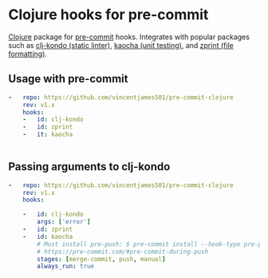 # Clojure hooks for pre-commit

[Clojure](https://clojure.org/) package for [pre-commit](https://pre-commit.com) hooks. Integrates with popular packages such as [clj-kondo (static linter)](https://github.com/clj-kondo/clj-kondo), [kaocha (unit testing)](https://github.com/lambdaisland/kaocha), and [zprint (file formatting)](https://github.com/kkinnear/zprint).

## Usage with pre-commit

```yaml
-   repo: https://github.com/vincentjames501/pre-commit-clojure
    rev: v1.x
    hooks:
    -   id: clj-kondo
    -   id: zprint
    -   it: kaocha
    
```

## Passing arguments to clj-kondo

```yaml
-   repo: https://github.com/vincentjames501/pre-commit-clojure
    rev: v1.x
    hooks:

    -   id: clj-kondo
        args: ['error']
    -   id: zprint
    -   id: kaocha
        # Must install pre-push: $ pre-commit install --hook-type pre-push
        # https://pre-commit.com/#pre-commit-during-push
        stages: [merge-commit, push, manual]  
        always_run: true
```

